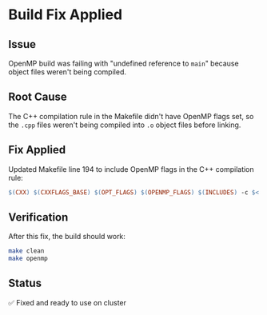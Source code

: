 # Build Fix Applied

## Issue
OpenMP build was failing with "undefined reference to `main`" because object files weren't being compiled.

## Root Cause
The C++ compilation rule in the Makefile didn't have OpenMP flags set, so the `.cpp` files weren't being compiled into `.o` object files before linking.

## Fix Applied
Updated Makefile line 194 to include OpenMP flags in the C++ compilation rule:
```makefile
$(CXX) $(CXXFLAGS_BASE) $(OPT_FLAGS) $(OPENMP_FLAGS) $(INCLUDES) -c $< -o $@
```

## Verification
After this fix, the build should work:
```bash
make clean
make openmp
```

## Status
✅ Fixed and ready to use on cluster